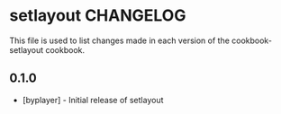 setlayout CHANGELOG
============================

This file is used to list changes made in each version of the cookbook-setlayout cookbook.

0.1.0
-----
- [byplayer] - Initial release of setlayout

